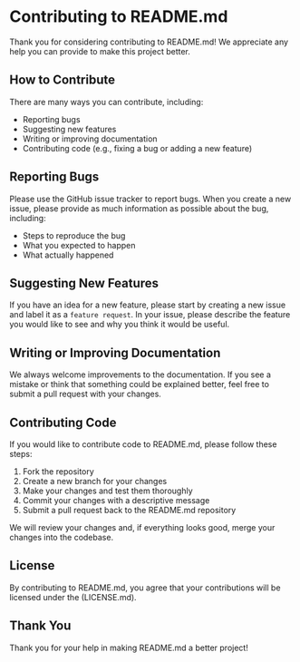 # Contributing to README.md

Thank you for considering contributing to README.md! We appreciate any help you can provide to make this project better.

## How to Contribute

There are many ways you can contribute, including:

- Reporting bugs
- Suggesting new features
- Writing or improving documentation
- Contributing code (e.g., fixing a bug or adding a new feature)

## Reporting Bugs

Please use the GitHub issue tracker to report bugs. When you create a new issue, please provide as much information as possible about the bug, including:

- Steps to reproduce the bug
- What you expected to happen
- What actually happened

## Suggesting New Features

If you have an idea for a new feature, please start by creating a new issue and label it as a `feature request`. In your issue, please describe the feature you would like to see and why you think it would be useful.

## Writing or Improving Documentation

We always welcome improvements to the documentation. If you see a mistake or think that something could be explained better, feel free to submit a pull request with your changes.

## Contributing Code

If you would like to contribute code to README.md, please follow these steps:

1. Fork the repository
2. Create a new branch for your changes
3. Make your changes and test them thoroughly
4. Commit your changes with a descriptive message
5. Submit a pull request back to the README.md repository

We will review your changes and, if everything looks good, merge your changes into the codebase.


## License

By contributing to README.md, you agree that your contributions will be licensed under the (LICENSE.md).

## Thank You

Thank you for your help in making README.md a better project!
